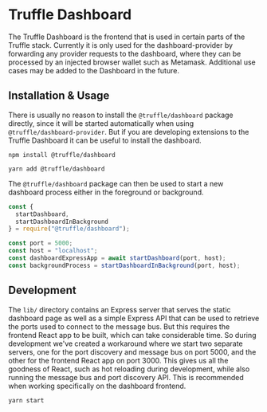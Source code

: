 # Truffle Dashboard

The Truffle Dashboard is the frontend that is used in certain parts of the Truffle stack. Currently it is only used for the dashboard-provider by forwarding any provider requests to the dashboard, where they can be processed by an injected browser wallet such as Metamask. Additional use cases may be added to the Dashboard in the future.

## Installation & Usage

There is usually no reason to install the `@truffle/dashboard` package directly, since it will be started automatically when using `@truffle/dashboard-provider`. But if you are developing extensions to the Truffle Dashboard it can be useful to install the dashboard.

```
npm install @truffle/dashboard
```

```
yarn add @truffle/dashboard
```

The `@truffle/dashboard` package can then be used to start a new dashboard process either in the foreground or background.

```js
const {
  startDashboard,
  startDashboardInBackground
} = require("@truffle/dashboard");

const port = 5000;
const host = "localhost";
const dashboardExpressApp = await startDashboard(port, host);
const backgroundProcess = startDashboardInBackground(port, host);
```

## Development

The `lib/` directory contains an Express server that serves the static dashboard page as well as a simple Express API that can be used to retrieve the ports used to connect to the message bus. But this requires the frontend React app to be built, which can take considerable time. So during development we've created a workaround where we start two separate servers, one for the port discovery and message bus on port 5000, and the other for the frontend React app on port 3000. This gives us all the goodness of React, such as hot reloading during development, while also running the message bus and port discovery API. This is recommended when working specifically on the dashboard frontend.

```
yarn start
```
